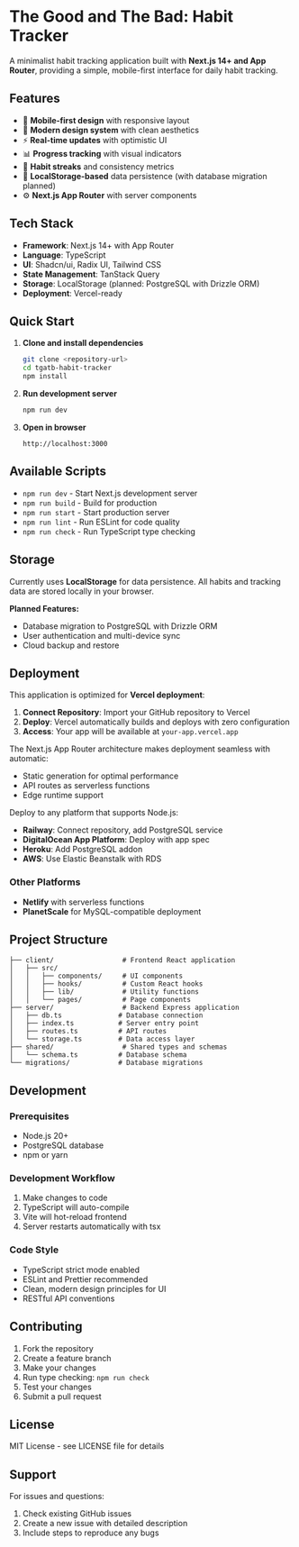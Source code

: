 # The Good and The Bad: Habit Tracker

A minimalist habit tracking application built with **Next.js 14+ and App Router**, providing a simple, mobile-first interface for daily habit tracking.

## Features

- 📱 **Mobile-first design** with responsive layout
- 🎨 **Modern design system** with clean aesthetics
- ⚡ **Real-time updates** with optimistic UI
- 📊 **Progress tracking** with visual indicators
- 🔄 **Habit streaks** and consistency metrics
- 💾 **LocalStorage-based** data persistence (with database migration planned)
- ⚙️ **Next.js App Router** with server components

## Tech Stack

- **Framework**: Next.js 14+ with App Router
- **Language**: TypeScript
- **UI**: Shadcn/ui, Radix UI, Tailwind CSS
- **State Management**: TanStack Query
- **Storage**: LocalStorage (planned: PostgreSQL with Drizzle ORM)
- **Deployment**: Vercel-ready

## Quick Start

1. **Clone and install dependencies**

   ```bash
   git clone <repository-url>
   cd tgatb-habit-tracker
   npm install
   ```

2. **Run development server**

   ```bash
   npm run dev
   ```

3. **Open in browser**

   ```text
   http://localhost:3000
   ```

## Available Scripts

- `npm run dev` - Start Next.js development server
- `npm run build` - Build for production
- `npm run start` - Start production server
- `npm run lint` - Run ESLint for code quality
- `npm run check` - Run TypeScript type checking

## Storage

Currently uses **LocalStorage** for data persistence. All habits and tracking data are stored locally in your browser.

**Planned Features:**

- Database migration to PostgreSQL with Drizzle ORM
- User authentication and multi-device sync
- Cloud backup and restore

## Deployment

This application is optimized for **Vercel deployment**:

1. **Connect Repository**: Import your GitHub repository to Vercel
2. **Deploy**: Vercel automatically builds and deploys with zero configuration
3. **Access**: Your app will be available at `your-app.vercel.app`

The Next.js App Router architecture makes deployment seamless with automatic:

- Static generation for optimal performance
- API routes as serverless functions
- Edge runtime support

Deploy to any platform that supports Node.js:

- **Railway**: Connect repository, add PostgreSQL service
- **DigitalOcean App Platform**: Deploy with app spec
- **Heroku**: Add PostgreSQL addon
- **AWS**: Use Elastic Beanstalk with RDS

### Other Platforms

- **Netlify** with serverless functions
- **PlanetScale** for MySQL-compatible deployment

## Project Structure

```text
├── client/                 # Frontend React application
│   ├── src/
│   │   ├── components/     # UI components
│   │   ├── hooks/          # Custom React hooks
│   │   ├── lib/            # Utility functions
│   │   └── pages/          # Page components
├── server/                 # Backend Express application
│   ├── db.ts              # Database connection
│   ├── index.ts           # Server entry point
│   ├── routes.ts          # API routes
│   └── storage.ts         # Data access layer
├── shared/                 # Shared types and schemas
│   └── schema.ts          # Database schema
└── migrations/            # Database migrations
```

## Development

### Prerequisites

- Node.js 20+
- PostgreSQL database
- npm or yarn

### Development Workflow

1. Make changes to code
2. TypeScript will auto-compile
3. Vite will hot-reload frontend
4. Server restarts automatically with tsx

### Code Style

- TypeScript strict mode enabled
- ESLint and Prettier recommended
- Clean, modern design principles for UI
- RESTful API conventions

## Contributing

1. Fork the repository
2. Create a feature branch
3. Make your changes
4. Run type checking: `npm run check`
5. Test your changes
6. Submit a pull request

## License

MIT License - see LICENSE file for details

## Support

For issues and questions:

1. Check existing GitHub issues
2. Create a new issue with detailed description
3. Include steps to reproduce any bugs
